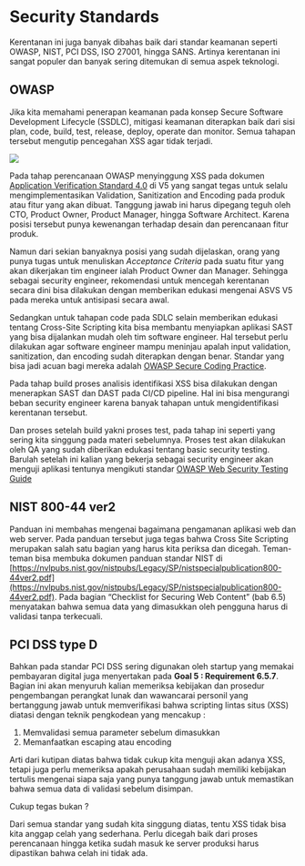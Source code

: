 # Security Standards

Kerentanan ini juga banyak dibahas baik dari standar keamanan seperti OWASP, NIST, PCI DSS, ISO 27001, hingga SANS. Artinya kerentanan ini sangat populer dan banyak sering ditemukan di semua aspek teknologi.

## **OWASP**

Jika kita memahami penerapan keamanan pada konsep Secure Software Development Lifecycle (SSDLC), mitigasi keamanan diterapkan baik dari sisi plan, code, build, test, release, deploy, operate dan monitor. Semua tahapan tersebut mengutip pencegahan XSS agar tidak terjadi.

![](https://lh3.googleusercontent.com/yCIRgcOLlXjyYQPvUyqWMrSBaP8RdyV2aQvC4bqoBu4MYyG6ylyFJJ235fD0W8yKT6e3g6F0KNncfxvLBxIlG9M3L76EFnK7QxBXxcBUinlR91yf1oh6VI0HjEm2ycPzUNs5aGszYoQGdv-p9vVTNLktDSg)

Pada tahap perencanaan OWASP menyinggung XSS pada dokumen [Application Verification Standard 4.0](https://owasp.org/www-pdf-archive/OWASP_Application_Security_Verification_Standard_4.0-en.pdf) di V5 yang sangat tegas untuk selalu mengimplementasikan Validation, Sanitization and Encoding pada produk atau fitur yang akan dibuat. Tanggung jawab ini harus dipegang teguh oleh CTO, Product Owner, Product Manager, hingga Software Architect. Karena posisi tersebut punya kewenangan terhadap desain dan perencanaan fitur produk.

Namun dari sekian banyaknya posisi yang sudah dijelaskan, orang yang punya tugas untuk menuliskan *Acceptance Criteria* pada suatu fitur yang akan dikerjakan tim engineer ialah Product Owner dan Manager. Sehingga sebagai security engineer, rekomendasi untuk mencegah kerentanan secara dini bisa dilakukan dengan memberikan edukasi mengenai ASVS V5 pada mereka untuk antisipasi secara awal.

Sedangkan untuk tahapan code pada SDLC selain memberikan edukasi tentang Cross-Site Scripting kita bisa membantu menyiapkan aplikasi SAST yang bisa dijalankan mudah oleh tim software engineer. Hal tersebut perlu dilakukan agar software engineer mampu meninjau apalah input validation, sanitization, dan encoding sudah diterapkan dengan benar. Standar yang bisa jadi acuan bagi mereka adalah [OWASP Secure Coding Practice](https://owasp.org/www-pdf-archive/OWASP_SCP_Quick_Reference_Guide_v2.pdf).

Pada tahap build proses analisis identifikasi XSS bisa dilakukan dengan menerapkan SAST dan DAST pada CI/CD pipeline. Hal ini bisa mengurangi beban security engineer karena banyak tahapan untuk mengidentifikasi kerentanan tersebut.

Dan proses setelah build yakni proses test, pada tahap ini seperti yang sering kita singgung pada materi sebelumnya. Proses test akan dilakukan oleh QA yang sudah diberikan edukasi tentang basic security testing. Barulah setelah ini kalian yang bekerja sebagai security engineer akan menguji aplikasi tentunya mengikuti standar [OWASP Web Security Testing Guide](https://owasp.org/www-project-web-security-testing-guide/stable/)


## **NIST 800-44 ver2**

Panduan ini membahas mengenai bagaimana pengamanan aplikasi web dan web server. Pada panduan tersebut juga tegas bahwa Cross Site Scripting merupakan salah satu bagian yang harus kita periksa dan dicegah. Teman-teman bisa membuka dokumen panduan standar NIST di [https://nvlpubs.nist.gov/nistpubs/Legacy/SP/nistspecialpublication800-44ver2.pdf](https://nvlpubs.nist.gov/nistpubs/Legacy/SP/nistspecialpublication800-44ver2.pdf). Pada bagian “Checklist for Securing Web Content” (bab 6.5) menyatakan bahwa semua data yang dimasukkan oleh pengguna harus di validasi tanpa terkecuali.

## **PCI DSS type D**

Bahkan pada standar PCI DSS sering digunakan oleh startup yang memakai pembayaran digital juga menyertakan pada **Goal 5 : Requirement 6.5.7**. Bagian ini akan menyuruh kalian memeriksa kebijakan dan prosedur pengembangan perangkat lunak dan wawancarai personil yang bertanggung jawab untuk memverifikasi bahwa scripting lintas situs (XSS) diatasi dengan teknik pengkodean yang mencakup :

1. Memvalidasi semua parameter sebelum dimasukkan
2. Memanfaatkan escaping atau encoding

Arti dari kutipan diatas bahwa tidak cukup kita menguji akan adanya XSS, tetapi juga perlu memeriksa apakah perusahaan sudah memiliki kebijakan tertulis mengenai siapa saja yang punya tanggung jawab untuk memastikan bahwa semua data di validasi sebelum disimpan.

Cukup tegas bukan ?

Dari semua standar yang sudah kita singgung diatas, tentu XSS tidak bisa kita anggap celah yang sederhana. Perlu dicegah baik dari proses perencanaan hingga ketika sudah masuk ke server produksi harus dipastikan bahwa celah ini tidak ada.